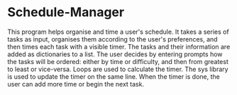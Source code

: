 # Schedule-Manager
This program helps organise and time a user's schedule. It takes a series of tasks as input, organises them according to the user's preferences, and then times each task with a visible timer. The tasks and their information are added as dictionaries to a list. The user decides by entering prompts how the tasks will be ordered: either by time or difficulty, and then from greatest to least or vice-versa. Loops are used to calculate the timer. The sys library is used to update the timer on the same line. When the timer is done, the user can add more time or begin the next task.
